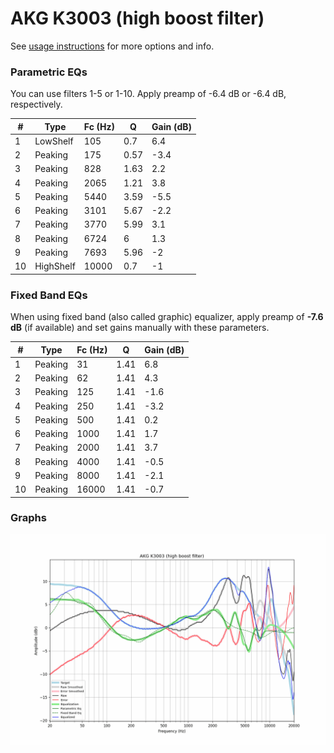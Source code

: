# AKG K3003 (high boost filter)
See [usage instructions](https://github.com/jaakkopasanen/AutoEq#usage) for more options and info.

### Parametric EQs
You can use filters 1-5 or 1-10. Apply preamp of -6.4 dB or -6.4 dB, respectively.

|   # | Type      |   Fc (Hz) |    Q |   Gain (dB) |
|-----|-----------|-----------|------|-------------|
|   1 | LowShelf  |       105 | 0.7  |         6.4 |
|   2 | Peaking   |       175 | 0.57 |        -3.4 |
|   3 | Peaking   |       828 | 1.63 |         2.2 |
|   4 | Peaking   |      2065 | 1.21 |         3.8 |
|   5 | Peaking   |      5440 | 3.59 |        -5.5 |
|   6 | Peaking   |      3101 | 5.67 |        -2.2 |
|   7 | Peaking   |      3770 | 5.99 |         3.1 |
|   8 | Peaking   |      6724 | 6    |         1.3 |
|   9 | Peaking   |      7693 | 5.96 |        -2   |
|  10 | HighShelf |     10000 | 0.7  |        -1   |

### Fixed Band EQs
When using fixed band (also called graphic) equalizer, apply preamp of **-7.6 dB** (if available) and set gains manually with these parameters.

|   # | Type    |   Fc (Hz) |    Q |   Gain (dB) |
|-----|---------|-----------|------|-------------|
|   1 | Peaking |        31 | 1.41 |         6.8 |
|   2 | Peaking |        62 | 1.41 |         4.3 |
|   3 | Peaking |       125 | 1.41 |        -1.6 |
|   4 | Peaking |       250 | 1.41 |        -3.2 |
|   5 | Peaking |       500 | 1.41 |         0.2 |
|   6 | Peaking |      1000 | 1.41 |         1.7 |
|   7 | Peaking |      2000 | 1.41 |         3.7 |
|   8 | Peaking |      4000 | 1.41 |        -0.5 |
|   9 | Peaking |      8000 | 1.41 |        -2.1 |
|  10 | Peaking |     16000 | 1.41 |        -0.7 |

### Graphs
![](./AKG%20K3003%20(high%20boost%20filter).png)

